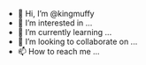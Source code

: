 - 👋 Hi, I’m @kingmuffy
- 👀 I’m interested in ...
- 🌱 I’m currently learning ...
- 💞️ I’m looking to collaborate on ...
- 📫 How to reach me ...

<!---
kingmuffy/kingmuffy is a ✨ special ✨ repository because its `README.md` (this file) appears on your GitHub profile.
You can click the Preview link to take a look at your changes.
--->

